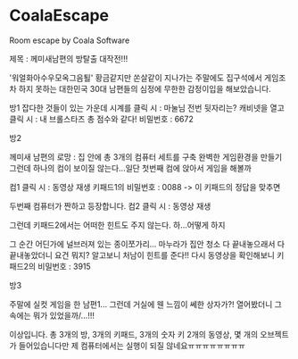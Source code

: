 # CoalaEscape
Room escape by Coala Software


제목 : 께미새남편의 방탈출 대작전!!! 

'워얼화아수우모옥그음퇼' 황금같지만 쏜살같이 지나가는 주말에도 
집구석에서 게임조차 하지 못하는 대한민국 30대 남편들의 심정에 
무한한 감정이입을 해보았습니다. 

방1
잡다한 것들이 있는 가운데
시계를 클릭 시 : 마눌님 전번 뒷자리는? 
캐비넷을 열고 클릭 시 : 내 브롤스타즈 총 점수와 같다! 
비밀번호 : 6672 

방2

께미새 남편의 로망 : 집 안에 총 3개의 컴퓨터 세트를 구축 완벽한 게임환경을 만들기 
그런데 하나의 컴이 보이질 않는다...일단 첫번째 컴에 앉아서 게임을 해볼까

컴1 클릭 시 : 동영상 재생 
키패드1의 비밀번호 : 0088 -> 이 키패드의 정답을 맞추면

두번째 컴퓨터가 짠하고 등장합니다. 
컴2 클릭 시 : 동영상 재생 

그런데 키패드2에서는 어떠한 힌트도 주지 않는다. 하...어떻게 하지 

그 순간 어딘가에 널브러져 있는 종이쪼가리... 마누라가 집안 청소 다 끝내놓으래서 
다 끝내놓았더니 요건 뭐지?
알고보니 처남이 힌트를 준다!! 
다시 동영상을 확인해보니 
키패드2의 비밀번호 : 3915 


방3

주말에 실컷 게임을 한 남편1... 그런데 거실에 웬 느낌이 쎄한 상자가?!
열어봤더니 그 속에는 뭐가 있었을까/...!!! 



이상입니다. 
총 3개의 방, 3개의 키패드, 3개의 숫자 키
2개의 동영상, 몇 개의 오브젝트가 들어있습니다만 
제 컴퓨터에서는 실행이 되질 않네요ㅠㅠㅠㅠㅠㅠㅠㅠ
